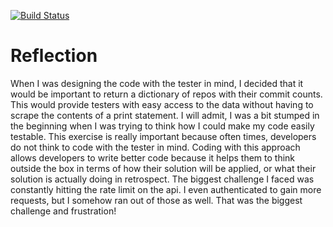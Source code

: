 [![Build Status](https://app.travis-ci.com/elenirotsides/SSW-567.svg?branch=main)](https://app.travis-ci.com/elenirotsides/SSW-567)

# Reflection

When I was designing the code with the tester in mind, I decided that it would be important to return a dictionary of repos with their commit counts. This would provide testers with easy access to the data without having to scrape the contents of a print statement. I will admit, I was a bit stumped in the beginning when I was trying to think how I could make my code easily testable. This exercise is really important because often times, developers do not think to code with the tester in mind. Coding with this approach allows developers to write better code because it helps them to think outside the box in terms of how their solution will be applied, or what their solution is actually doing in retrospect. The biggest challenge I faced was constantly hitting the rate limit on the api. I even authenticated to gain more requests, but I somehow ran out of those as well. That was the biggest challenge and frustration!
